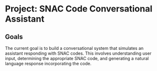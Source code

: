 # Project: SNAC Code Conversational Assistant

## Goals

The current goal is to build a conversational system that simulates an assistant responding with SNAC codes.  This involves understanding user input, determining the appropriate SNAC code, and generating a natural language response incorporating the code.
